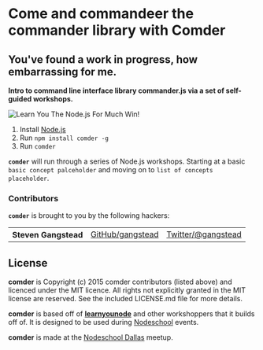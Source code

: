 # Come and commandeer the commander library with Comder

## You've found a work in progress, how embarrassing for me.

**Intro to command line interface library commander.js via a set of self-guided workshops.**


![Learn You The Node.js For Much Win!](https://raw.github.com/gangstead/comder/master/comder.png)

  1. Install [Node.js](http://nodejs.org/)
  2. Run `npm install comder -g`
  3. Run `comder`


<b><code>comder</code></b> will run through a series of Node.js workshops. Starting at a basic `basic concept palceholder` and moving on to `list of concepts placeholder`.


### Contributors

<b><code>comder</code></b> is brought to you by the following hackers:

<table><tbody>
<tr><th align="left">Steven Gangstead</th><td><a href="https://github.com/gangstead">GitHub/gangstead</a></td><td><a href="http://twitter.com/gangstead">Twitter/@gangstead</a></td></tr>
</tbody></table>

## License

**comder** is Copyright (c) 2015 comder contributors (listed above) and licenced under the MIT licence. All rights not explicitly granted in the MIT license are reserved. See the included LICENSE.md file for more details.

**comder** is based off of **[learnyounode](https://github.com/workshopper/learnyounode)** and other workshoppers that it builds off of.  It is designed to be used during [Nodeschool](http://nodeschool.io) events.

**comder** is made at the [Nodeschool Dallas](http://nodeschool.io/dallas/) meetup.
